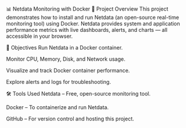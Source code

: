 📊 Netdata Monitoring with Docker
📌 Project Overview
This project demonstrates how to install and run Netdata (an open-source real-time monitoring tool) using Docker. Netdata provides system and application performance metrics with live dashboards, alerts, and charts — all accessible in your browser.

🎯 Objectives
Run Netdata in a Docker container.

Monitor CPU, Memory, Disk, and Network usage.

Visualize and track Docker container performance.

Explore alerts and logs for troubleshooting.

🛠️ Tools Used
Netdata – Free, open-source monitoring tool.

Docker – To containerize and run Netdata.

GitHub – For version control and hosting this project.

